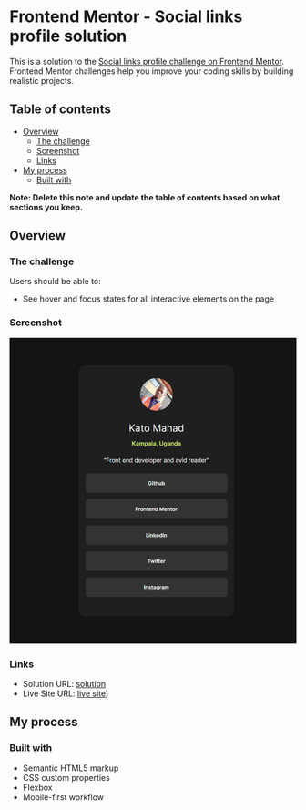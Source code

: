 # Frontend Mentor - Social links profile solution

This is a solution to the [Social links profile challenge on Frontend Mentor](https://www.frontendmentor.io/challenges/social-links-profile-UG32l9m6dQ). Frontend Mentor challenges help you improve your coding skills by building realistic projects. 

## Table of contents

- [Overview](#overview)
  - [The challenge](#the-challenge)
  - [Screenshot](#screenshot)
  - [Links](#links)
- [My process](#my-process)
  - [Built with](#built-with)

**Note: Delete this note and update the table of contents based on what sections you keep.**

## Overview

### The challenge

Users should be able to:

- See hover and focus states for all interactive elements on the page

### Screenshot

![](./mnmkato.github.io_social-links_.png)

### Links

- Solution URL: [solution](https://github.com/mnmkato/social-links)
- Live Site URL: [live site](https://mnmkato.github.io/social-links/))

## My process

### Built with

- Semantic HTML5 markup
- CSS custom properties
- Flexbox
- Mobile-first workflow
